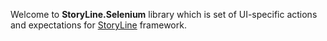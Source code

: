 Welcome to **StoryLine.Selenium** library which is set of UI-specific actions and expectations for [StoryLine](https://github.com/DiamondDragon/StoryLine/wiki) framework.